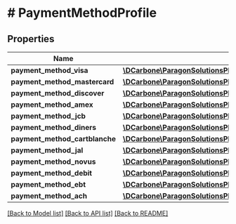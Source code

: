 # # PaymentMethodProfile

## Properties

Name | Type | Description | Notes
------------ | ------------- | ------------- | -------------
**payment_method_visa** | [**\DCarbone\ParagonSolutionsPHPSDK\Model\PaymentMethodVisa**](PaymentMethodVisa.md) |  | [optional]
**payment_method_mastercard** | [**\DCarbone\ParagonSolutionsPHPSDK\Model\PaymentMethodMastercard**](PaymentMethodMastercard.md) |  | [optional]
**payment_method_discover** | [**\DCarbone\ParagonSolutionsPHPSDK\Model\PaymentMethodDiscover**](PaymentMethodDiscover.md) |  | [optional]
**payment_method_amex** | [**\DCarbone\ParagonSolutionsPHPSDK\Model\PaymentMethodAmex**](PaymentMethodAmex.md) |  | [optional]
**payment_method_jcb** | [**\DCarbone\ParagonSolutionsPHPSDK\Model\PaymentMethodJcb**](PaymentMethodJcb.md) |  | [optional]
**payment_method_diners** | [**\DCarbone\ParagonSolutionsPHPSDK\Model\PaymentMethodDiners**](PaymentMethodDiners.md) |  | [optional]
**payment_method_cartblanche** | [**\DCarbone\ParagonSolutionsPHPSDK\Model\PaymentMethodCartBlanche**](PaymentMethodCartBlanche.md) |  | [optional]
**payment_method_jal** | [**\DCarbone\ParagonSolutionsPHPSDK\Model\PaymentMethodJal**](PaymentMethodJal.md) |  | [optional]
**payment_method_novus** | [**\DCarbone\ParagonSolutionsPHPSDK\Model\PaymentMethodNovus**](PaymentMethodNovus.md) |  | [optional]
**payment_method_debit** | [**\DCarbone\ParagonSolutionsPHPSDK\Model\PaymentMethodDebit**](PaymentMethodDebit.md) |  | [optional]
**payment_method_ebt** | [**\DCarbone\ParagonSolutionsPHPSDK\Model\PaymentMethodEBT**](PaymentMethodEBT.md) |  | [optional]
**payment_method_ach** | [**\DCarbone\ParagonSolutionsPHPSDK\Model\PaymentMethodACH**](PaymentMethodACH.md) |  | [optional]

[[Back to Model list]](../../README.md#models) [[Back to API list]](../../README.md#endpoints) [[Back to README]](../../README.md)
